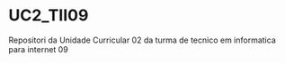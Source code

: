 # UC2_TII09
Repositori da Unidade Curricular 02 da turma de tecnico em informatica para internet 09
